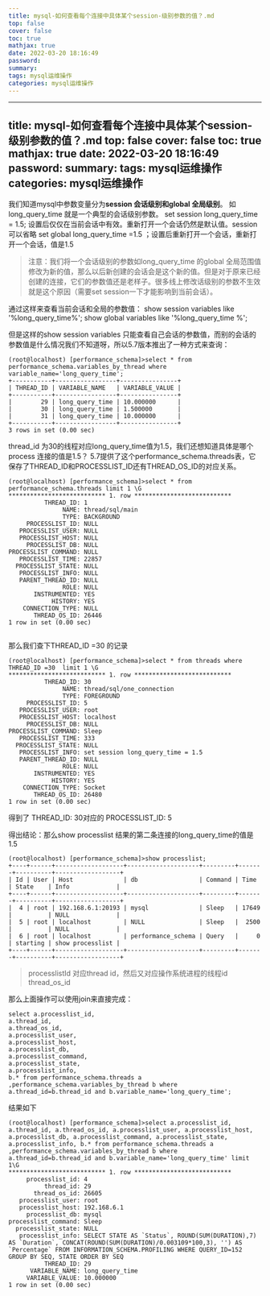 ```yaml
---
title: mysql-如何查看每个连接中具体某个session-级别参数的值？.md
top: false
cover: false
toc: true
mathjax: true
date: 2022-03-20 18:16:49
password:
summary:
tags: mysql运维操作
categories: mysql运维操作
---
```

---
title: mysql-如何查看每个连接中具体某个session-级别参数的值？.md
top: false
cover: false
toc: true
mathjax: true
date: 2022-03-20 18:16:49
password:
summary:
tags: mysql运维操作
categories: mysql运维操作
---
我们知道mysql中参数变量分为**session 会话级别和global 全局级别**。
如long_query_time 就是一个典型的会话级别参数。
set session long_query_time = 1.5; 设置后仅仅在当前会话中有效。重新打开一个会话仍然是默认值。session 可以省略
set global long_query_time =1.5 ；设置后重新打开一个会话，重新打开一个会话，值是1.5


>注意：我们将一个会话级别的参数如long_query_time 的global 全局范围值修改为新的值，那么以后新创建的会话会是这个新的值。但是对于原来已经创建的连接，它们的参数值还是老样子。很多线上修改话级别的参数不生效就是这个原因（需要set session一下才能影响到当前会话）。





通过这样来查看当前会话和全局的参数值：
show  session variables like '%long_query_time%';
show global variables like '%long_query_time %';

但是这样的show session variables  只能查看自己会话的参数值，而别的会话的参数值是什么情况我们不知道呀，所以5.7版本推出了一种方式来查询：
~~~
(root@localhost) [performance_schema]>select * from performance_schema.variables_by_thread where variable_name='long_query_time';
+-----------+-----------------+----------------+
| THREAD_ID | VARIABLE_NAME   | VARIABLE_VALUE |
+-----------+-----------------+----------------+
|        29 | long_query_time | 10.000000      |
|        30 | long_query_time | 1.500000       |
|        31 | long_query_time | 10.000000      |
+-----------+-----------------+----------------+
3 rows in set (0.00 sec)

~~~
thread_id 为30的线程对应long_query_time值为1.5，我们还想知道具体是哪个process 连接的值是1.5？
5.7提供了这个performance_schema.threads表，它保存了THREAD_ID和PROCESSLIST_ID还有THREAD_OS_ID的对应关系。
~~~
(root@localhost) [performance_schema]>select * from performance_schema.threads limit 1 \G
*************************** 1. row ***************************
          THREAD_ID: 1
               NAME: thread/sql/main
               TYPE: BACKGROUND
     PROCESSLIST_ID: NULL
   PROCESSLIST_USER: NULL
   PROCESSLIST_HOST: NULL
     PROCESSLIST_DB: NULL
PROCESSLIST_COMMAND: NULL
   PROCESSLIST_TIME: 22857
  PROCESSLIST_STATE: NULL
   PROCESSLIST_INFO: NULL
   PARENT_THREAD_ID: NULL
               ROLE: NULL
       INSTRUMENTED: YES
            HISTORY: YES
    CONNECTION_TYPE: NULL
       THREAD_OS_ID: 26446
1 row in set (0.00 sec)


~~~

那么我们查下THREAD_ID =30 的记录
~~~
(root@localhost) [performance_schema]>select * from threads where THREAD_ID =30  limit 1 \G
*************************** 1. row ***************************
          THREAD_ID: 30
               NAME: thread/sql/one_connection
               TYPE: FOREGROUND
     PROCESSLIST_ID: 5
   PROCESSLIST_USER: root
   PROCESSLIST_HOST: localhost
     PROCESSLIST_DB: NULL
PROCESSLIST_COMMAND: Sleep
   PROCESSLIST_TIME: 333
  PROCESSLIST_STATE: NULL
   PROCESSLIST_INFO: set session long_query_time = 1.5
   PARENT_THREAD_ID: NULL
               ROLE: NULL
       INSTRUMENTED: YES
            HISTORY: YES
    CONNECTION_TYPE: Socket
       THREAD_OS_ID: 26480
1 row in set (0.00 sec)

~~~
得到了  THREAD_ID: 30对应的 PROCESSLIST_ID: 5

得出结论：那么show processlist 结果的第二条连接的long_query_time的值是1.5


~~~
(root@localhost) [performance_schema]>show processlist;
+----+------+-------------------+--------------------+---------+-------+----------+------------------+
| Id | User | Host              | db                 | Command | Time  | State    | Info             |
+----+------+-------------------+--------------------+---------+-------+----------+------------------+
|  4 | root | 192.168.6.1:20193 | mysql              | Sleep   | 17649 |          | NULL             |
|  5 | root | localhost         | NULL               | Sleep   |  2500 |          | NULL             |
|  6 | root | localhost         | performance_schema | Query   |     0 | starting | show processlist |
+----+------+-------------------+--------------------+---------+-------+----------+------------------+
~~~
>processlistId 对应thread id，然后又对应操作系统进程的线程id  thread_os_id


那么上面操作可以使用join来直接完成：
~~~
select a.processlist_id,
a.thread_id,
a.thread_os_id,
a.processlist_user,
a.processlist_host,
a.processlist_db,
a.processlist_command,
a.processlist_state,
a.processlist_info,
b.* from performance_schema.threads a ,performance_schema.variables_by_thread b where a.thread_id=b.thread_id and b.variable_name='long_query_time';
~~~

结果如下
~~~
(root@localhost) [performance_schema]>select a.processlist_id, a.thread_id, a.thread_os_id, a.processlist_user, a.processlist_host, a.processlist_db, a.processlist_command, a.processlist_state, a.processlist_info, b.* from performance_schema.threads a ,performance_schema.variables_by_thread b where a.thread_id=b.thread_id and b.variable_name='long_query_time' limit 1\G
*************************** 1. row ***************************
     processlist_id: 4
          thread_id: 29
       thread_os_id: 26605
   processlist_user: root
   processlist_host: 192.168.6.1
     processlist_db: mysql
processlist_command: Sleep
  processlist_state: NULL
   processlist_info: SELECT STATE AS `Status`, ROUND(SUM(DURATION),7) AS `Duration`, CONCAT(ROUND(SUM(DURATION)/0.003109*100,3), '') AS `Percentage` FROM INFORMATION_SCHEMA.PROFILING WHERE QUERY_ID=152 GROUP BY SEQ, STATE ORDER BY SEQ
          THREAD_ID: 29
      VARIABLE_NAME: long_query_time
     VARIABLE_VALUE: 10.000000
1 row in set (0.00 sec)

~~~



